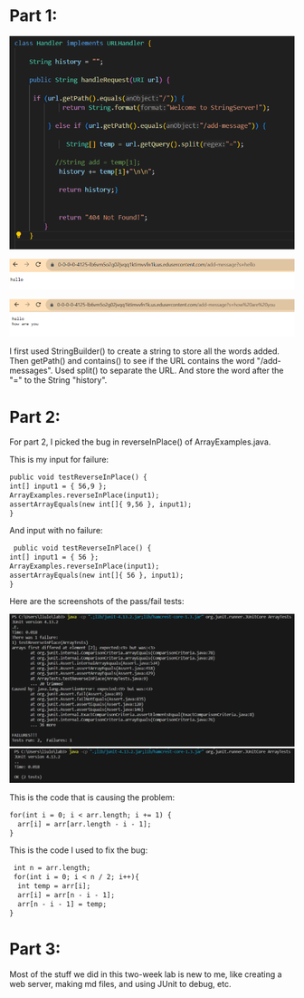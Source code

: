 # Part 1:


![Image](3-1.PNG)


![Image](Lab3.PNG)

![Image](Lab3-2.PNG)


I first used StringBuilder() to create a string to store all the words added. Then getPath() and contains() to see if the URL contains the word "/add-messages". Used split() to separate the URL. And store the word after the "=" to the String "history".

# Part 2:

For part 2, I picked the bug in reverseInPlace() of ArrayExamples.java. 

This is my input for failure:

    public void testReverseInPlace() {
    int[] input1 = { 56,9 };
    ArrayExamples.reverseInPlace(input1);
    assertArrayEquals(new int[]{ 9,56 }, input1);
	}

 And input with no failure:

     public void testReverseInPlace() {
    int[] input1 = { 56 };
    ArrayExamples.reverseInPlace(input1);
    assertArrayEquals(new int[]{ 56 }, input1);
	}

Here are the screenshots of the pass/fail tests:

![Image](Lab3-testFail.PNG)
![Image](Lab3-testPass.PNG)

This is the code that is causing the problem:

    for(int i = 0; i < arr.length; i += 1) {
      arr[i] = arr[arr.length - i - 1];
    }
This is the code I used to fix the bug:
     
     int n = arr.length;  
     for(int i = 0; i < n / 2; i++){
      int temp = arr[i];
      arr[i] = arr[n - i - 1];
      arr[n - i - 1] = temp;
    } 

# Part 3:

Most of the stuff we did in this two-week lab is new to me, like creating a web server, making md files, and using JUnit to debug, etc.
